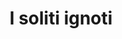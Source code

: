 ---
layout: post
title: I soliti ignoti
director: Mario Monicelli
year: 1958
cover: https://images.mubicdn.net/images/film/652/cache-8271-1574222755/image-w1280.jpg
---